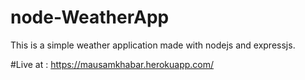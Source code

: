 # node-WeatherApp

This is a simple weather application made with nodejs and expressjs.

#Live at : https://mausamkhabar.herokuapp.com/
